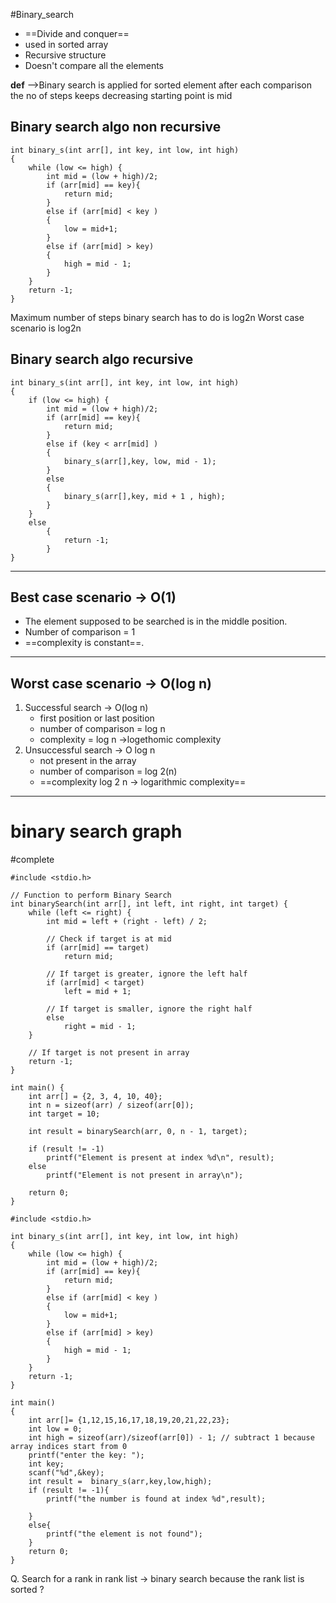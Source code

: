 #Binary_search

- ==Divide and conquer==
- used in sorted array
- Recursive structure 
- Doesn't compare all the elements 

**def** -->Binary search is applied for sorted element after each comparison the no of steps keeps decreasing starting point is mid

## Binary search algo non recursive
```
int binary_s(int arr[], int key, int low, int high)
{
    while (low <= high) {
        int mid = (low + high)/2;
        if (arr[mid] == key){
            return mid;
        }
        else if (arr[mid] < key )
        {
            low = mid+1;
        }
        else if (arr[mid] > key)
        {
            high = mid - 1;
        }
    }
    return -1;
}
```



Maximum number of steps binary search has to do is log2n
Worst case scenario is log2n

## Binary search algo recursive

```
int binary_s(int arr[], int key, int low, int high)
{
    if (low <= high) {
        int mid = (low + high)/2;
        if (arr[mid] == key){
            return mid;
        }
        else if (key < arr[mid] )
        {
            binary_s(arr[],key, low, mid - 1);
        }
        else 
        {
			binary_s(arr[],key, mid + 1 , high);
        }
    }
    else 
	    {
		    return -1;
		}
}
```

---
## **Best case scenario** -> O(1)

- The element supposed to be searched is in the middle position. 
- Number of comparison = 1
- ==complexity is constant==. 

---
## Worst case scenario -> O(log n) 

 1. Successful search -> O(log n)
      - first position or last position 
      - number of comparison = log n
      - complexity = log n ->logethomic complexity
2. Unsuccessful search -> O log n
     -  not present in the array 
     - number of comparison = log 2(n)
     - ==complexity log 2 n -> logarithmic complexity==

---
# binary search graph 
#complete

```
#include <stdio.h>

// Function to perform Binary Search
int binarySearch(int arr[], int left, int right, int target) {
    while (left <= right) {
        int mid = left + (right - left) / 2;

        // Check if target is at mid
        if (arr[mid] == target)
            return mid;

        // If target is greater, ignore the left half
        if (arr[mid] < target)
            left = mid + 1;

        // If target is smaller, ignore the right half
        else
            right = mid - 1;
    }

    // If target is not present in array
    return -1;
}

int main() {
    int arr[] = {2, 3, 4, 10, 40};
    int n = sizeof(arr) / sizeof(arr[0]);
    int target = 10;
    
    int result = binarySearch(arr, 0, n - 1, target);
    
    if (result != -1)
        printf("Element is present at index %d\n", result);
    else
        printf("Element is not present in array\n");
    
    return 0;
}
```


```
#include <stdio.h>

int binary_s(int arr[], int key, int low, int high)
{
    while (low <= high) {
        int mid = (low + high)/2;
        if (arr[mid] == key){
            return mid;
        }
        else if (arr[mid] < key )
        {
            low = mid+1;
        }
        else if (arr[mid] > key)
        {
            high = mid - 1;
        }
    }
    return -1;
}

int main()
{
    int arr[]= {1,12,15,16,17,18,19,20,21,22,23};
    int low = 0;
    int high = sizeof(arr)/sizeof(arr[0]) - 1; // subtract 1 because array indices start from 0
    printf("enter the key: ");
    int key;
    scanf("%d",&key);
    int result =  binary_s(arr,key,low,high);
    if (result != -1){
        printf("the number is found at index %d",result);

    }
    else{
        printf("the element is not found");
    }
    return 0;
}
```

Q. Search for a rank in rank list -> binary search because the rank list is sorted ? 